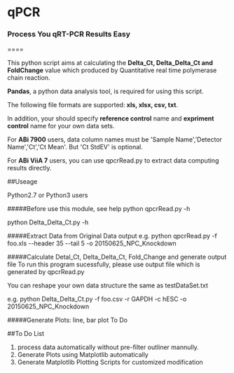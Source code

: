 # qPCR 

### Process You qRT-PCR Results Easy  
====


     
This python script aims at calculating the **Delta_Ct, Delta_Delta_Ct and FoldChange** value which
produced by Quantitative real time polymerase chain reaction.
    
**Pandas**, a python data analysis tool, is required for using this script.
    
The following file formats are supported: **xls, xlsx, csv, txt**. 
    
In addition, your should specify **reference control** name and **expriment control** name for your own data sets.
    
For **ABi 7900** users, data column names must be 'Sample Name','Detector Name','Ct','Ct Mean'. But 'Ct StdEV' is optional.

For **ABi ViiA 7** users, you can use qpcrRead.py to extract data computing results directly.

##Useage

Python2.7 or Python3 users

#####Before use this module, see help
python qpcrRead.py -h 

python Delta_Delta_Ct.py -h

#####Extract Data from Original Data output
e.g. python qpcrRead.py -f foo.xls --header 35 --tail 5  -o 20150625_NPC_Knockdown

#####Calculate Detal_Ct, Delta_Delta_Ct, Fold_Change and generate output file
To run this program sucessfully, please use output file which is generated by qpcrRead.py

You can reshape your own data structure the same as testDataSet.txt

e.g. python Delta_Delta_Ct.py -f foo.csv -r GAPDH -c hESC -o 20150625_NPC_Knockdown

#####Generate Plots: line, bar plot
To Do

##To Do List

1. process data automatically without pre-filter outliner mannully.
2. Generate Plots using Matplotlib automatically 
3. Generate Matplotlib Plotting Scripts for customized modification

